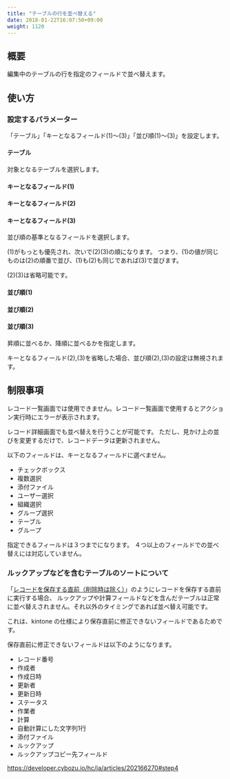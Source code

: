 ```yaml
---
title: "テーブルの行を並べ替える"
date: 2018-01-22T16:07:50+09:00
weight: 1120
---
```


## 概要

編集中のテーブルの行を指定のフィールドで並べ替えます。

## 使い方

### 設定するパラメーター

「テーブル」「キーとなるフィールド(1)～(3)」「並び順(1)～(3)」を設定します。

#### テーブル

対象となるテーブルを選択します。

#### キーとなるフィールド(1)
#### キーとなるフィールド(2)
#### キーとなるフィールド(3)

並び順の基準となるフィールドを選択します。

(1)がもっとも優先され、次いで(2)(3)の順になります。
つまり、(1)の値が同じものは(2)の順番で並び、(1)も(2)も同じであれば(3)で並びます。

(2)(3)は省略可能です。

#### 並び順(1)
#### 並び順(2)
#### 並び順(3)

昇順に並べるか、降順に並べるかを指定します。

キーとなるフィールド(2),(3)を省略した場合、並び順(2),(3)の設定は無視されます。

## 制限事項

レコード一覧画面では使用できません。レコード一覧画面で使用するとアクション実行時にエラーが表示されます。

レコード詳細画面でも並べ替えを行うことが可能です。
ただし、見かけ上の並びを変更するだけで、レコードデータは更新されません。

以下のフィールドは、キーとなるフィールドに選べません。

- チェックボックス
- 複数選択
- 添付ファイル
- ユーザー選択
- 組織選択
- グループ選択
- テーブル
- グループ


指定できるフィールドは３つまでになります。
４つ以上のフィールドでの並べ替えには対応していません。


### ルックアップなどを含むテーブルのソートについて

「[レコードを保存する直前（削除時は除く）](../../../conditions/condition_event/when_record_save_exclude_delete)」のようにレコードを保存する直前に実行する場合、
ルックアップや計算フィールドなどを含んだテーブルは正常に並べ替えされません。それ以外のタイミングであれば並べ替え可能です。

これは、kintone の仕様により保存直前に修正できないフィールドであるためです。

保存直前に修正できないフィールドは以下のようになります。

- レコード番号
- 作成者
- 作成日時
- 更新者
- 更新日時
- ステータス
- 作業者
- 計算
- 自動計算にした文字列1行
- 添付ファイル
- ルックアップ
- ルックアップコピー先フィールド

https://developer.cybozu.io/hc/ja/articles/202166270#step4
